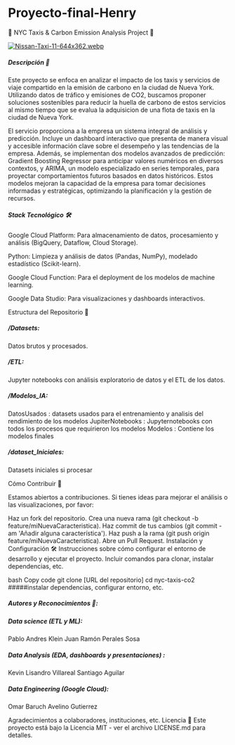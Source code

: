 # Proyecto-final-Henry

🚕 NYC Taxis & Carbon Emission Analysis Project 🌱

[![Nissan-Taxi-11-644x362.webp](https://i.postimg.cc/Vkjtpg7n/Nissan-Taxi-11-644x362.webp)](https://postimg.cc/G4m9sFnm)

##### Descripción 📝
Este proyecto se enfoca en analizar el impacto de los taxis y servicios de viaje compartido en la emisión de carbono en la ciudad de Nueva York. Utilizando datos de tráfico y emisiones de CO2, buscamos proponer soluciones sostenibles para reducir la huella de carbono de estos servicios al mismo tiempo que se evalua la adquisicion de una flota de taxis en la ciudad de Nueva York.

El servicio proporciona a la empresa un sistema integral de análisis y predicción. Incluye un dashboard interactivo que presenta de manera visual y accesible información clave sobre el desempeño y las tendencias de la empresa. Además, se implementan dos modelos avanzados de predicción: Gradient Boosting Regressor para anticipar valores numéricos en diversos contextos, y ARIMA, un modelo especializado en series temporales, para proyectar comportamientos futuros basados en datos históricos. Estos modelos mejoran la capacidad de la empresa para tomar decisiones informadas y estratégicas, optimizando la planificación y la gestión de recursos.

##### Stack Tecnológico 🛠️
Google Cloud Platform: Para almacenamiento de datos, procesamiento y análisis (BigQuery, Dataflow, Cloud Storage).

Python: Limpieza y análisis de datos (Pandas, NumPy), modelado estadístico (Scikit-learn).

Google Cloud Function: Para el deployment de los modelos de machine learning.

Google Data Studio: Para visualizaciones y dashboards interactivos.

Estructura del Repositorio 📂

##### /Datasets:
Datos brutos y procesados.

##### /ETL: 
Jupyter notebooks con análisis exploratorio de datos y el ETL de los datos.

##### /Modelos_IA: 
  DatosUsados : datasets usados para el entrenamiento y analisis del rendimiento de los modelos
  JupiterNotebooks : Jupyternotebooks con todos los procesos que requirieron los modelos
  Modelos : Contiene los modelos finales

##### /dataset_Iniciales: 
Datasets iniciales si procesar

Cómo Contribuir 👥

Estamos abiertos a contribuciones. Si tienes ideas para mejorar el análisis o las visualizaciones, por favor:

Haz un fork del repositorio.
Crea una nueva rama (git checkout -b feature/miNuevaCaracteristica).
Haz commit de tus cambios (git commit -am 'Añadir alguna característica').
Haz push a la rama (git push origin feature/miNuevaCaracteristica).
Abre un Pull Request.
Instalación y Configuración 🛠️
Instrucciones sobre cómo configurar el entorno de desarrollo y ejecutar el proyecto. Incluir comandos para clonar, instalar dependencias, etc.

bash
Copy code
git clone [URL del repositorio]
cd nyc-taxis-co2
#####instalar dependencias, configurar entorno, etc.

##### Autores y Reconocimientos 🌟:

##### Data science (ETL y ML):
Pablo Andres Klein
Juan Ramón Perales Sosa

##### Data Analysis (EDA, dashboards y presentaciones) :
Kevin Lisandro Villareal
Santiago Aguilar

##### Data Engineering (Google Cloud):
Omar Baruch Avelino Gutierrez

Agradecimientos a colaboradores, instituciones, etc.
Licencia 📄
Este proyecto está bajo la Licencia MIT - ver el archivo LICENSE.md para detalles.
